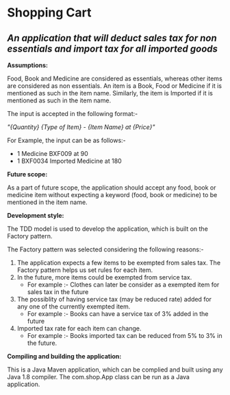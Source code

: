 # Shopping Cart

## *An application that will deduct sales tax for non essentials and import tax for all imported goods*

__Assumptions:__

Food, Book and Medicine are considered as essentials, whereas other items are considered as non essentials. An item is a Book, Food or Medicine if it is mentioned as such in the item name. Similarly, the item is Imported if it is mentioned as such in the item name. 


The input is accepted in the following format:- 


*"{Quantity} {Type of Item} - {Item Name} at {Price}"*

For Example, the input can be as follows:-
- 1 Medicine BXF009 at 90
- 1 BXF0034 Imported Medicine at 180


__Future scope:__

As a part of future scope, the application should accept any food, book or medicine item without expecting a keyword (food, book or medicine) to be mentioned in the item name. 


__Development style:__

The TDD model is used to develop the application, which is built on the Factory pattern. 

The Factory pattern was selected considering the following reasons:-
1. The application expects a few items to be exempted from sales tax. The Factory pattern helps us set rules for each item.
2. In the future, more items could be exempted from service tax. 
    - For example :- Clothes can later be consider as a exempted item for sales tax in the future  
3. The possiblity of having service tax (may be reduced rate) added for any one of the currently exempted item. 
    - For example :- Books can have a service tax of 3% added in the future
4. Imported tax rate for each item can change.
    - For example :- Books imported tax can be reduced from 5% to 3% in the future.


__Compiling and building the application:__

This is a Java Maven application, which can be complied and built using any Java 1.8 compiler. The com.shop.App class can be run as a Java application.
